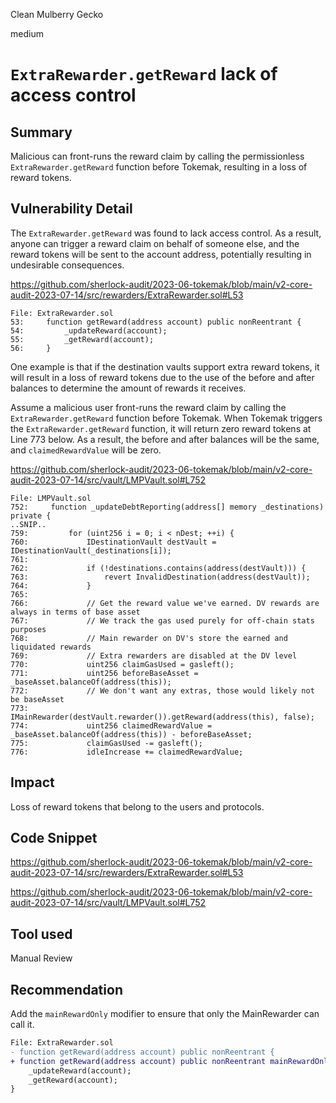 Clean Mulberry Gecko

medium

# `ExtraRewarder.getReward` lack of access control
## Summary

Malicious can front-runs the reward claim by calling the permissionless `ExtraRewarder.getReward` function before Tokemak, resulting in a loss of reward tokens.

## Vulnerability Detail

The `ExtraRewarder.getReward` was found to lack access control. As a result, anyone can trigger a reward claim on behalf of someone else, and the reward tokens will be sent to the account address, potentially resulting in undesirable consequences.

https://github.com/sherlock-audit/2023-06-tokemak/blob/main/v2-core-audit-2023-07-14/src/rewarders/ExtraRewarder.sol#L53

```solidity
File: ExtraRewarder.sol
53:     function getReward(address account) public nonReentrant {
54:         _updateReward(account);
55:         _getReward(account);
56:     }
```

One example is that if the destination vaults support extra reward tokens, it will result in a loss of reward tokens due to the use of the before and after balances to determine the amount of rewards it receives.

Assume a malicious user front-runs the reward claim by calling the `ExtraRewarder.getReward` function before Tokemak. When Tokemak triggers the `ExtraRewarder.getReward` function, it will return zero reward tokens at Line 773 below. As a result, the before and after balances will be the same, and `claimedRewardValue` will be zero.

https://github.com/sherlock-audit/2023-06-tokemak/blob/main/v2-core-audit-2023-07-14/src/vault/LMPVault.sol#L752

```solidity
File: LMPVault.sol
752:     function _updateDebtReporting(address[] memory _destinations) private {
..SNIP..
759:         for (uint256 i = 0; i < nDest; ++i) {
760:             IDestinationVault destVault = IDestinationVault(_destinations[i]);
761: 
762:             if (!destinations.contains(address(destVault))) {
763:                 revert InvalidDestination(address(destVault));
764:             }
765: 
766:             // Get the reward value we've earned. DV rewards are always in terms of base asset
767:             // We track the gas used purely for off-chain stats purposes
768:             // Main rewarder on DV's store the earned and liquidated rewards
769:             // Extra rewarders are disabled at the DV level
770:             uint256 claimGasUsed = gasleft();
771:             uint256 beforeBaseAsset = _baseAsset.balanceOf(address(this));
772:             // We don't want any extras, those would likely not be baseAsset
773:             IMainRewarder(destVault.rewarder()).getReward(address(this), false);
774:             uint256 claimedRewardValue = _baseAsset.balanceOf(address(this)) - beforeBaseAsset;
775:             claimGasUsed -= gasleft();
776:             idleIncrease += claimedRewardValue;
```

## Impact

Loss of reward tokens that belong to the users and protocols.

## Code Snippet

https://github.com/sherlock-audit/2023-06-tokemak/blob/main/v2-core-audit-2023-07-14/src/rewarders/ExtraRewarder.sol#L53

https://github.com/sherlock-audit/2023-06-tokemak/blob/main/v2-core-audit-2023-07-14/src/vault/LMPVault.sol#L752

## Tool used

Manual Review

## Recommendation

Add the `mainRewardOnly` modifier to ensure that only the MainRewarder can call it.

```diff
File: ExtraRewarder.sol
- function getReward(address account) public nonReentrant {
+ function getReward(address account) public nonReentrant mainRewardOnly {
    _updateReward(account);
    _getReward(account);
}
```